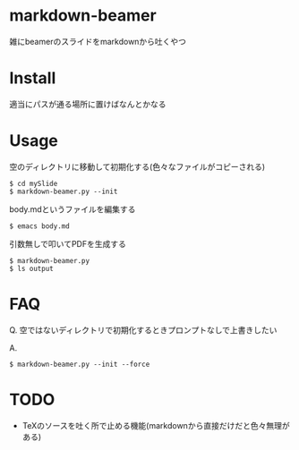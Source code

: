 <!-- coding:utf-8, mode:gfm-mode -->
<!-- Author: kakakaya, Date: Sun Oct 25 23:55:02 2015 -->
# markdown-beamer
雑にbeamerのスライドをmarkdownから吐くやつ

# Install
適当にパスが通る場所に置けばなんとかなる

# Usage
空のディレクトリに移動して初期化する(色々なファイルがコピーされる)
```
$ cd mySlide
$ markdown-beamer.py --init
```
body.mdというファイルを編集する
```
$ emacs body.md
```
引数無しで叩いてPDFを生成する

```
$ markdown-beamer.py
$ ls output
```

# FAQ
Q. 空ではないディレクトリで初期化するときプロンプトなしで上書きしたい

A.
```
$ markdown-beamer.py --init --force
```

# TODO
  * TeXのソースを吐く所で止める機能(markdownから直接だけだと色々無理がある)
